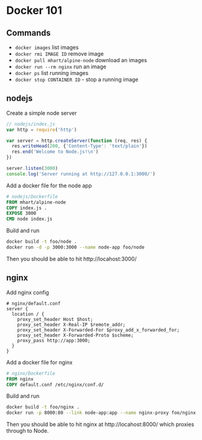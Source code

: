 # Docker 101

## Commands

- `docker images` list images
- `docker rmi IMAGE ID` remove image
- `docker pull mhart/alpine-node` download an images
- `docker run --rm nginx` run an image
- `docker ps` list running images
- `docker stop CONTAINER ID` - stop a running image

## nodejs

Create a simple node server

```js
// nodejs/index.js
var http = require('http')

var server = http.createServer(function (req, res) {
  res.writeHead(200, {'Content-Type': 'text/plain'})
  res.end('Welcome to Node.js!\n')
})

server.listen(3000)
console.log('Server running at http://127.0.0.1:3000/')
```

Add a docker file for the node app

```Dockerfile
# nodejs/Dockerfile
FROM mhart/alpine-node
COPY index.js .
EXPOSE 3000
CMD node index.js
```

Build and run

```bash
docker build -t foo/node .
docker run -d -p 3000:3000 --name node-app foo/node
```

Then you should be able to hit http://locahost:3000/

## nginx

Add nginx config

```Nginx
# nginx/default.conf
server {
  location / {
    proxy_set_header Host $host;
    proxy_set_header X-Real-IP $remote_addr;
    proxy_set_header X-Forwarded-For $proxy_add_x_forwarded_for;
    proxy_set_header X-Forwarded-Proto $scheme;
    proxy_pass http://app:3000;
  }
}
```

Add a docker file for nginx

```Dockerfile
# nginx/Dockerfile
FROM nginx
COPY default.conf /etc/nginx/conf.d/
```

Build and run

```bash
docker build -t foo/nginx .
docker run -p 8000:80 --link node-app:app --name nginx-proxy foo/nginx
```

Then you should be able to hit nginx at http://locahost:8000/ which proxies through to Node.
